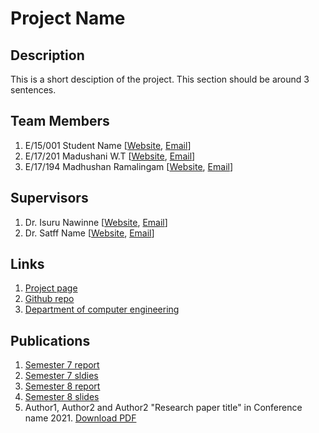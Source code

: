 
[//]: # (Please refer the instructions in below URL for the configurations)
[//]: # (https://projects.ce.pdn.ac.lk/docs/how-to-add-a-project)

# Project Name

## Description

This is a short desciption of the project. This section should be around 3 sentences.

## Team Members
1. E/15/001 Student Name [[Website](http://www.ce.pdn.ac.lk/e15-batch/), [Email](mailto:e5001@ce.pdn.ac.lk)]
2. E/17/201 Madushani W.T [[Website](http://www.thilini98.me/), [Email](mailto:e17201@eng.pdn.ac.lk)]
3. E/17/194 Madhushan Ramalingam [[Website](https://www.drmadhushan.me/), [Email](mailto:drmadhushan@gmail.com)]


## Supervisors
1. Dr. Isuru Nawinne [[Website](http://www.ce.pdn.ac.lk/academic-staff/), [Email](mailto:isurunawinne@eng.pdn.ac.lk)]
2. Dr. Satff Name [[Website](http://www.ce.pdn.ac.lk/academic-staff/), [Email](mailto:lecturer@ce.pdn.ac.lk)]


## Links

1. [Project page](https://cepdnaclk.github.io/e17-3yp-maker-mate)
2. [Github repo](https://github.com/cepdnaclk/e17-3yp-maker-mate)
3. [Department of computer engineering](http://ce.pdn.ac.lk)


## Publications
1. [Semester 7 report](https://cepdnaclk.github.io/e17-3yp-maker-mate)
2. [Semester 7 sldies](https://cepdnaclk.github.io/e17-3yp-maker-mate)
3. [Semester 8 report](https://cepdnaclk.github.io/e17-3yp-maker-mate)
4. [Semester 8 slides](https://cepdnaclk.github.io/e17-3yp-maker-mate)
5. Author1, Author2 and Author2 "Research paper title" in Conference name 2021. [Download PDF ](https://cepdnaclk.github.io/e17-3yp-maker-mate)
